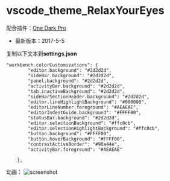# vscode_theme_RelaxYourEyes


配合插件：[One Dark Pro](https://marketplace.visualstudio.com/items?itemName=zhuangtongfa.Material-theme)


- 最新版本：2017-5-5

复制以下文本到**settings.json**
```
"workbench.colorCustomizations": {
        "editor.background": "#2d2d2d",
        "sideBar.background": "#2d2d2d",
        "panel.background": "#2d2d2d",
        "activityBar.background": "#2d2d2d",
        "tab.inactiveBackground": "#2d2d2d",
        "sideBarSectionHeader.background": "#2d2d2d",
        "editor.lineHighlightBackground": "#000000",
        "editorLineNumber.foreground": "#AEAEAE",
        "editorIndentGuide.background": "#FFFF00",
        "statusBar.background": "#2d2d2d",    
        "editor.selectionBackground": "#ffc0cb",
        "editor.selectionHighlightBackground": "#ffc0cb",
        "button.background": "#FFFF00",
        "button.hoverBackground": "#FFFF00",
        "contrastActiveBorder": "#90a44e",
        "activityBar.foreground": "#AEAEAE"
        
    },
```


动画：
![screenshot](https://github.com/stonedreamforest/vscode_theme_RelaxYourEyes/blob/master/2017-05-05_22-00-32.gif)
